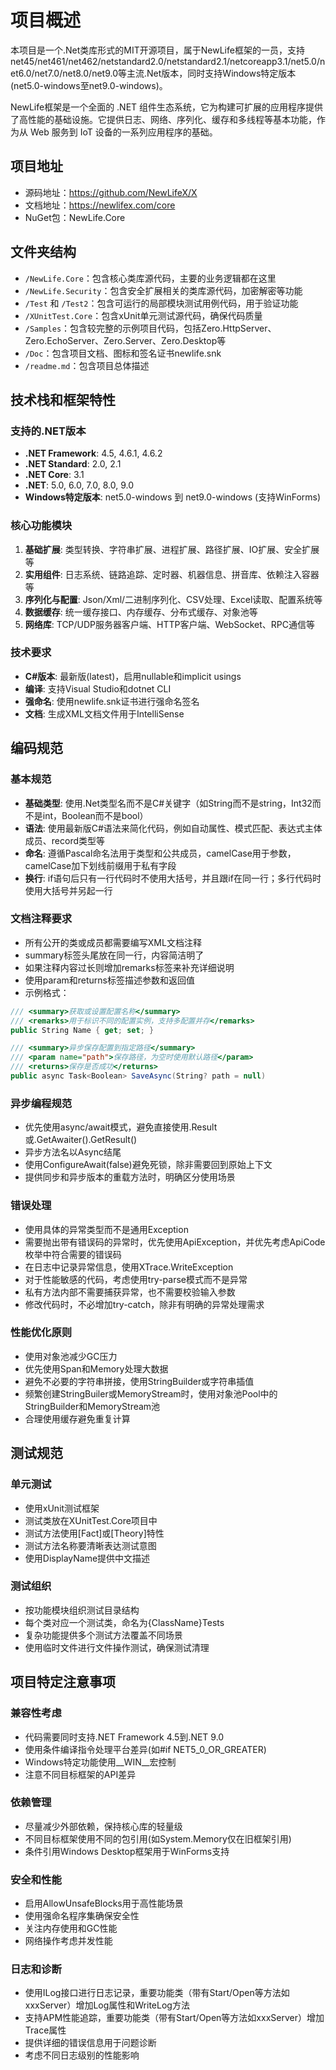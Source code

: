 # 项目概述

本项目是一个.Net类库形式的MIT开源项目，属于NewLife框架的一员，支持net45/net461/net462/netstandard2.0/netstandard2.1/netcoreapp3.1/net5.0/net6.0/net7.0/net8.0/net9.0等主流.Net版本，同时支持Windows特定版本(net5.0-windows至net9.0-windows)。  

NewLife框架是一个全面的 .NET 组件生态系统，它为构建可扩展的应用程序提供了高性能的基础设施。它提供日志、网络、序列化、缓存和多线程等基本功能，作为从 Web 服务到 IoT 设备的一系列应用程序的基础。

## 项目地址

- 源码地址：https://github.com/NewLifeX/X
- 文档地址：https://newlifex.com/core
- NuGet包：NewLife.Core

## 文件夹结构

- `/NewLife.Core`：包含核心类库源代码，主要的业务逻辑都在这里
- `/NewLife.Security`：包含安全扩展相关的类库源代码，加密解密等功能
- `/Test` 和 `/Test2`：包含可运行的局部模块测试用例代码，用于验证功能
- `/XUnitTest.Core`：包含xUnit单元测试源代码，确保代码质量
- `/Samples`：包含较完整的示例项目代码，包括Zero.HttpServer、Zero.EchoServer、Zero.Server、Zero.Desktop等
- `/Doc`：包含项目文档、图标和签名证书newlife.snk
- `/readme.md`：包含项目总体描述

## 技术栈和框架特性

### 支持的.NET版本
- **.NET Framework**: 4.5, 4.6.1, 4.6.2
- **.NET Standard**: 2.0, 2.1  
- **.NET Core**: 3.1
- **.NET**: 5.0, 6.0, 7.0, 8.0, 9.0
- **Windows特定版本**: net5.0-windows 到 net9.0-windows (支持WinForms)

### 核心功能模块
1. **基础扩展**: 类型转换、字符串扩展、进程扩展、路径扩展、IO扩展、安全扩展等
2. **实用组件**: 日志系统、链路追踪、定时器、机器信息、拼音库、依赖注入容器等  
3. **序列化与配置**: Json/Xml/二进制序列化、CSV处理、Excel读取、配置系统等
4. **数据缓存**: 统一缓存接口、内存缓存、分布式缓存、对象池等
5. **网络库**: TCP/UDP服务器客户端、HTTP客户端、WebSocket、RPC通信等

### 技术要求
- **C#版本**: 最新版(latest)，启用nullable和implicit usings
- **编译**: 支持Visual Studio和dotnet CLI
- **强命名**: 使用newlife.snk证书进行强命名签名
- **文档**: 生成XML文档文件用于IntelliSense

## 编码规范

### 基本规范
- **基础类型**: 使用.Net类型名而不是C#关键字（如String而不是string，Int32而不是int，Boolean而不是bool）
- **语法**: 使用最新版C#语法来简化代码，例如自动属性、模式匹配、表达式主体成员、record类型等
- **命名**: 遵循Pascal命名法用于类型和公共成员，camelCase用于参数，camelCase加下划线前缀用于私有字段
- **换行**: if语句后只有一行代码时不使用大括号，并且跟if在同一行；多行代码时使用大括号并另起一行

### 文档注释要求
- 所有公开的类或成员都需要编写XML文档注释
- summary标签头尾放在同一行，内容简洁明了
- 如果注释内容过长则增加remarks标签来补充详细说明
- 使用param和returns标签描述参数和返回值
- 示例格式：
```csharp
/// <summary>获取或设置配置名称</summary>
/// <remarks>用于标识不同的配置实例，支持多配置并存</remarks>
public String Name { get; set; }

/// <summary>异步保存配置到指定路径</summary>
/// <param name="path">保存路径，为空时使用默认路径</param>
/// <returns>保存是否成功</returns>
public async Task<Boolean> SaveAsync(String? path = null)
```

### 异步编程规范
- 优先使用async/await模式，避免直接使用.Result或.GetAwaiter().GetResult()
- 异步方法名以Async结尾
- 使用ConfigureAwait(false)避免死锁，除非需要回到原始上下文
- 提供同步和异步版本的重载方法时，明确区分使用场景

### 错误处理
- 使用具体的异常类型而不是通用Exception
- 需要抛出带有错误码的异常时，优先使用ApiException，并优先考虑ApiCode枚举中符合需要的错误码
- 在日志中记录异常信息，使用XTrace.WriteException
- 对于性能敏感的代码，考虑使用try-parse模式而不是异常
- 私有方法内部不需要捕获异常，也不需要校验输入参数
- 修改代码时，不必增加try-catch，除非有明确的异常处理需求

### 性能优化原则
- 使用对象池减少GC压力
- 优先使用Span<T>和Memory<T>处理大数据
- 避免不必要的字符串拼接，使用StringBuilder或字符串插值
- 频繁创建StringBuiler或MemoryStream时，使用对象池Pool中的StringBuilder和MemoryStream池
- 合理使用缓存避免重复计算

## 测试规范

### 单元测试
- 使用xUnit测试框架
- 测试类放在XUnitTest.Core项目中
- 测试方法使用[Fact]或[Theory]特性
- 测试方法名称要清晰表达测试意图
- 使用DisplayName提供中文描述

### 测试组织
- 按功能模块组织测试目录结构
- 每个类对应一个测试类，命名为{ClassName}Tests
- 复杂功能提供多个测试方法覆盖不同场景
- 使用临时文件进行文件操作测试，确保测试清理

## 项目特定注意事项

### 兼容性考虑
- 代码需要同时支持.NET Framework 4.5到.NET 9.0
- 使用条件编译指令处理平台差异(如#if NET5_0_OR_GREATER)
- Windows特定功能使用__WIN__宏控制
- 注意不同目标框架的API差异

### 依赖管理
- 尽量减少外部依赖，保持核心库的轻量级
- 不同目标框架使用不同的包引用(如System.Memory仅在旧框架引用)
- 条件引用Windows Desktop框架用于WinForms支持

### 安全和性能
- 启用AllowUnsafeBlocks用于高性能场景
- 使用强命名程序集确保安全性
- 关注内存使用和GC性能
- 网络操作考虑并发性能

### 日志和诊断
- 使用ILog接口进行日志记录，重要功能类（带有Start/Open等方法如xxxServer）增加Log属性和WriteLog方法
- 支持APM性能追踪，重要功能类（带有Start/Open等方法如xxxServer）增加Trace属性
- 提供详细的错误信息用于问题诊断
- 考虑不同日志级别的性能影响
